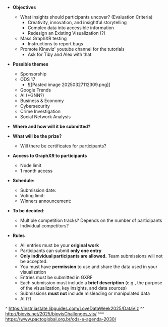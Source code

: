 - **Objectives**
	- What insights should participants uncover? (Evaluation Criteria)
		- Creativity, innovation, and insightful storytelling
		- Complex data into accessible information 
		- Redesign an Existing Visualization (?)
	- Mass GraphXR testing
		- Instructions to report bugs 
	- Promote Kineviz' youtube channel for the tutorials
		- Ask for Tiby and Alex with that
- **Possible themes**
	- Sponsorship 
	- ODS 17
		- ![[Pasted image 20250327112309.png]]
	- Google Trends 
	- AI  (+GNN?)
	- Business & Economy
	- Cybersecurity 
	- Crime Investigation
	- Social Network Analysis

- **Where and how will it be submitted?**
- **What will be the prize?**
	- Will there be certificates for participants?
- **Access to GraphXR to participants**
	- Node limit
	- 1 month access 
- **Schedule:**
	- Submission date:
	- Voting limit:
	- Winners announcement:
- **To be decided**:
	- Multiple competition tracks? Depends on the number of participants
	- Individual competitors?
- **Rules** 
	- All entries must be your **original work**
	- Participants can submit **only one entry**
	- **Only individual participants are allowed.** Team submissions will not be accepted.
	- You must have **permission** to use and share the data used in your visualization
	- Entries must be submitted in GXRF
	- Each submission must include a **brief description** (e.g., the purpose of the visualization, key insights, and data sources)
	- Submissions **must not** include misleading or manipulated data
	- AI (?)


^ https://instr.iastate.libguides.com/LoveDataWeek2025/DataViz
^^ http://biovis.net/2025/biovisChallenges_vis/
^^^ https://www.pactoglobal.org.br/ods-e-agenda-2030/